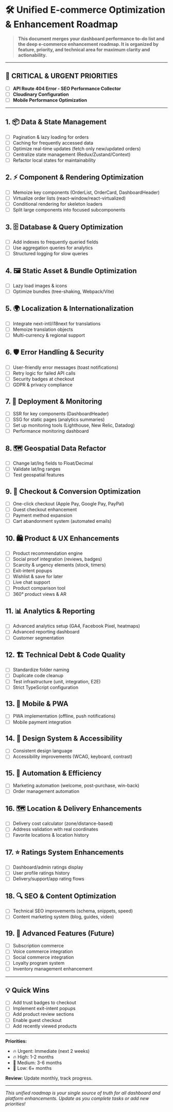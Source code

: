 # 🛠️ Unified E-commerce Optimization & Enhancement Roadmap

> **This document merges your dashboard performance to-do list and the deep e-commerce enhancement roadmap. It is organized by feature, priority, and technical area for maximum clarity and actionability.**

---

## 🚨 CRITICAL & URGENT PRIORITIES

- [ ] **API Route 404 Error - SEO Performance Collector**
- [ ] **Cloudinary Configuration**
- [ ] **Mobile Performance Optimization**

---

## 1. 📦 Data & State Management
- [ ] Pagination & lazy loading for orders
- [ ] Caching for frequently accessed data
- [ ] Optimize real-time updates (fetch only new/updated orders)
- [ ] Centralize state management (Redux/Zustand/Context)
- [ ] Refactor local states for maintainability

## 2. ⚡ Component & Rendering Optimization
- [ ] Memoize key components (OrderList, OrderCard, DashboardHeader)
- [ ] Virtualize order lists (react-window/react-virtualized)
- [ ] Conditional rendering for skeleton loaders
- [ ] Split large components into focused subcomponents

## 3. 🗄️ Database & Query Optimization
- [ ] Add indexes to frequently queried fields
- [ ] Use aggregation queries for analytics
- [ ] Structured logging for slow queries

## 4. 🖼️ Static Asset & Bundle Optimization
- [ ] Lazy load images & icons
- [ ] Optimize bundles (tree-shaking, Webpack/Vite)

## 5. 🌍 Localization & Internationalization
- [ ] Integrate next-intl/i18next for translations
- [ ] Memoize translation objects
- [ ] Multi-currency & regional support

## 6. 🛡️ Error Handling & Security
- [ ] User-friendly error messages (toast notifications)
- [ ] Retry logic for failed API calls
- [ ] Security badges at checkout
- [ ] GDPR & privacy compliance

## 7. 🚀 Deployment & Monitoring
- [ ] SSR for key components (DashboardHeader)
- [ ] SSG for static pages (analytics summaries)
- [ ] Set up monitoring tools (Lighthouse, New Relic, Datadog)
- [ ] Performance monitoring dashboard

## 8. 🗺️ Geospatial Data Refactor
- [ ] Change lat/lng fields to Float/Decimal
- [ ] Validate lat/lng ranges
- [ ] Test geospatial features

## 9. 🛒 Checkout & Conversion Optimization
- [ ] One-click checkout (Apple Pay, Google Pay, PayPal)
- [ ] Guest checkout enhancement
- [ ] Payment method expansion
- [ ] Cart abandonment system (automated emails)

## 10. 🛍️ Product & UX Enhancements
- [ ] Product recommendation engine
- [ ] Social proof integration (reviews, badges)
- [ ] Scarcity & urgency elements (stock, timers)
- [ ] Exit-intent popups
- [ ] Wishlist & save for later
- [ ] Live chat support
- [ ] Product comparison tool
- [ ] 360° product views & AR

## 11. 📊 Analytics & Reporting
- [ ] Advanced analytics setup (GA4, Facebook Pixel, heatmaps)
- [ ] Advanced reporting dashboard
- [ ] Customer segmentation

## 12. 🏗️ Technical Debt & Code Quality
- [ ] Standardize folder naming
- [ ] Duplicate code cleanup
- [ ] Test infrastructure (unit, integration, E2E)
- [ ] Strict TypeScript configuration

## 13. 📱 Mobile & PWA
- [ ] PWA implementation (offline, push notifications)
- [ ] Mobile payment integration

## 14. 🎨 Design System & Accessibility
- [ ] Consistent design language
- [ ] Accessibility improvements (WCAG, keyboard, contrast)

## 15. 🔄 Automation & Efficiency
- [ ] Marketing automation (welcome, post-purchase, win-back)
- [ ] Order management automation

## 16. 🗺️ Location & Delivery Enhancements
- [ ] Delivery cost calculator (zone/distance-based)
- [ ] Address validation with real coordinates
- [ ] Favorite locations & location history

## 17. ⭐ Ratings System Enhancements
- [ ] Dashboard/admin ratings display
- [ ] User profile ratings history
- [ ] Delivery/support/app rating flows

## 18. 🔍 SEO & Content Optimization
- [ ] Technical SEO improvements (schema, snippets, speed)
- [ ] Content marketing system (blog, guides, video)

## 19. 🌟 Advanced Features (Future)
- [ ] Subscription commerce
- [ ] Voice commerce integration
- [ ] Social commerce integration
- [ ] Loyalty program system
- [ ] Inventory management enhancement

---

## 💡 Quick Wins
- [ ] Add trust badges to checkout
- [ ] Implement exit-intent popups
- [ ] Add product review sections
- [ ] Enable guest checkout
- [ ] Add recently viewed products

---

**Priorities:**
- 🔥 Urgent: Immediate (next 2 weeks)
- 🔥 High: 1-2 months
- 🔶 Medium: 3-6 months
- 🔵 Low: 6+ months

**Review:** Update monthly, track progress.

---

*This unified roadmap is your single source of truth for all dashboard and platform enhancements. Update as you complete tasks or add new priorities!* 